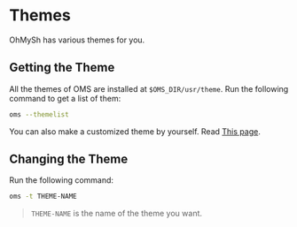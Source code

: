 # Themes

OhMySh has various themes for you.

## Getting the Theme

All the themes of OMS are installed at `$OMS_DIR/usr/theme`. Run the following command to get a list of them:

```sh
oms --themelist
```

You can also make a customized theme by yourself. Read [This page](https://github.com/ohmysh/ohmysh/blob/main/usr/theme/readme.md).

## Changing the Theme

Run the following command:

```sh
oms -t THEME-NAME
```

> `THEME-NAME` is the name of the theme you want.
